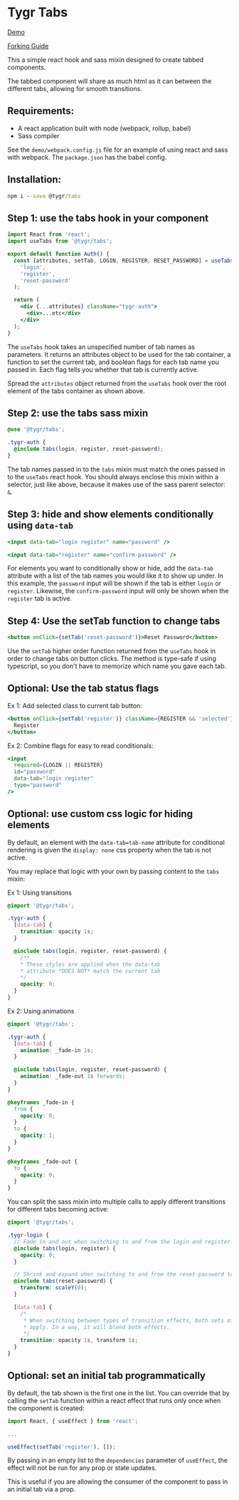 # Tygr Tabs

[Demo](https://tygr.info/@tygr/tabs)

[Forking Guide](https://github.com/tylergrinn/tygr-logo/blob/main/docs/forking.md)

This a simple react hook and sass mixin designed to create tabbed components.

The tabbed component will share as much html as it can between the different tabs, allowing for smooth transitions.

## Requirements:

- A react application built with node (webpack, rollup, babel)
- Sass compiler

See the `demo/webpack.config.js` file for an example of using react and sass with webpack. The `package.json` has the babel config.

## Installation:

```cmd
npm i --save @tygr/tabs
```

## Step 1: use the tabs hook in your component

```jsx
import React from 'react';
import useTabs from '@tygr/tabs';

export default function Auth() {
  const [attributes, setTab, LOGIN, REGISTER, RESET_PASSWORD] = useTabs(
    'login',
    'register',
    'reset-password'
  );

  return (
    <div {...attributes} className="tygr-auth">
      <div>...etc</div>
    </div>
  );
}
```

The `useTabs` hook takes an unspecified number of tab names as parameters. It returns an attributes object to be used for the tab container, a function to set the current tab, and boolean flags for each tab name you passed in. Each flag tells you whether that tab is currently active.

Spread the `attributes` object returned from the `useTabs` hook over the root element of the tabs container as shown above.

## Step 2: use the tabs sass mixin

```scss
@use '@tygr/tabs';

.tygr-auth {
  @include tabs(login, register, reset-password);
}
```

The tab names passed in to the `tabs` mixin must match the ones passed in to the `useTabs` react hook. You should always enclose this mixin within a selector, just like above, because it makes use of the sass parent selector: `&`.

## Step 3: hide and show elements conditionally using `data-tab`

```jsx
<input data-tab="login register" name="password" />

<input data-tab="register" name="confirm-password" />
```

For elements you want to conditionally show or hide, add the `data-tab` attribute with a list of the tab names you would like it to show up under. In this example, the `password` input will be shown if the tab is either `login` or `register`. Likewise, the `confirm-password` input will only be shown when the `register` tab is active.

## Step 4: Use the setTab function to change tabs

```jsx
<button onClick={setTab('reset-password')}>Reset Password</button>
```

Use the `setTab` higher order function returned from the `useTabs` hook in order to change tabs on button clicks. The method is type-safe if using typescript, so you don't have to memorize which name you gave each tab.

## Optional: Use the tab status flags

Ex 1: Add selected class to current tab button:

```jsx
<button onClick={setTab('register')} className={REGISTER && 'selected'}>
  Register
</button>
```

Ex 2: Combine flags for easy to read conditionals:

```jsx
<input
  required={LOGIN || REGISTER}
  id="password"
  data-tab="login register"
  type="password"
/>
```

## Optional: use custom css logic for hiding elements

By default, an element with the `data-tab=tab-name` attribute for conditional rendering is given the `display: none` css property when the tab is not active.

You may replace that logic with your own by passing content to the `tabs` mixin:

Ex 1: Using transitions

```scss
@import '@tygr/tabs';

.tygr-auth {
  [data-tab] {
    transition: opacity 1s;
  }

  @include tabs(login, register, reset-password) {
    /**
    * These styles are applied when the data-tab
    * attribute *DOES NOT* match the current tab
    */
    opacity: 0;
  }
}
```

Ex 2: Using animations

```scss
@import '@tygr/tabs';

.tygr-auth {
  [data-tab] {
    animation: _fade-in 1s;
  }

  @include tabs(login, register, reset-password) {
    animation: _fade-out 1s forwards;
  }
}

@keyframes _fade-in {
  from {
    opacity: 0;
  }
  to {
    opacity: 1;
  }
}

@keyframes _fade-out {
  to {
    opacity: 0;
  }
}
```

You can split the sass mixin into multiple calls to apply different transitions for different tabs becoming active:

```scss
@import '@tygr/tabs';

.tygr-login {
  // Fade in and out when switching to and from the login and register tabs
  @include tabs(login, register) {
    opacity: 0;
  }

  // Shrink and expand when switching to and from the reset-password tab
  @include tabs(reset-password) {
    transform: scaleY(0);
  }

  [data-tab] {
    /*
     * When switching between types of transition effects, both sets of rules will
     * apply. In a way, it will blend both effects.
     */
    transition: opacity 1s, transform 1s;
  }
}
```

## Optional: set an initial tab programmatically

By default, the tab shown is the first one in the list. You can override that by calling the `setTab` function within a react effect that runs only once when the component is created:

```jsx
import React, { useEffect } from 'react';

...

useEffect(setTab('register'), []);
```

By passing in an empty list to the `dependencies` parameter of `useEffect`, the effect will not be run for any prop or state updates.

This is useful if you are allowing the consumer of the component to pass in an initial tab via a prop.
